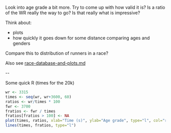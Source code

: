 Look into age grade a bit more. Try to come up with how valid it is? Is
a ratio of the WR really the way to go? Is that really what is impressive?

Think about:

* plots
* how quickly it goes down for some distance comparing ages and genders

Compare this to distribution of runners in a race?

Also see [race-database-and-plots.md](race-database-and-plots.md)

--

Some quick R (times for the 20k)

```R
wr <- 3315
times <- seq(wr, wr+3600, 60)
ratios <- wr/times * 100
fwr <- 3700
fratios <- fwr / times
fratios[fratios > 100] <- NA
plot(times, ratios, xlab="Time (s)", ylab="Age grade", type="l", col="red")
lines(times, fratios, type="l")
```
